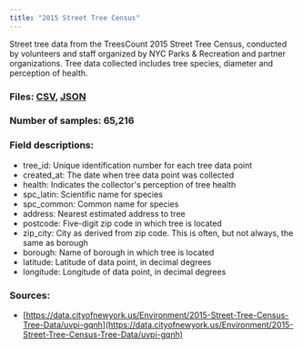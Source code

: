 ```yaml
---
title: "2015 Street Tree Census"
---
```

Street tree data from the TreesCount 2015 Street Tree Census, conducted by volunteers and staff organized by NYC Parks & Recreation and partner organizations. Tree data collected includes tree species, diameter and perception of health.

### Files: [CSV](../../assets/datasets/Tree-Census-2015/Tree-Census-2015.csv), [JSON](../../assets/datasets/Tree-Census-2015/Tree-Census-2015.json)

### Number of samples: 65,216

### Field descriptions:

- tree_id: Unique identification number for each tree data point
- created_at: The date when tree data point was collected
- health: Indicates the collector's perception of tree health
- spc_latin: Scientific name for species
- spc_common: Common name for species
- address: Nearest estimated address to tree
- postcode: Five-digit zip code in which tree is located
- zip_city: City as derived from zip code. This is often, but not always, the same as borough
- borough: Name of borough in which tree is located
- latitude: Latitude of data point, in decimal degrees
- longitude: Longitude of data point, in decimal degrees

### Sources:

- [https://data.cityofnewyork.us/Environment/2015-Street-Tree-Census-Tree-Data/uvpi-gqnh](https://data.cityofnewyork.us/Environment/2015-Street-Tree-Census-Tree-Data/uvpi-gqnh)
